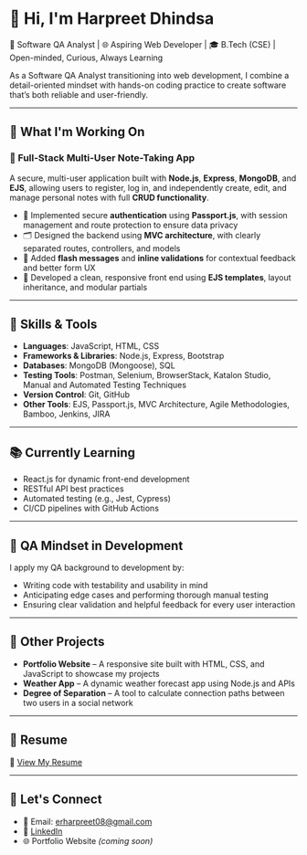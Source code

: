 # 👋 Hi, I'm Harpreet Dhindsa

💼 Software QA Analyst | 🌐 Aspiring Web Developer | 🎓 B.Tech (CSE) | Open-minded, Curious, Always Learning

As a Software QA Analyst transitioning into web development, I combine a detail-oriented mindset with hands-on coding practice to create software that’s both reliable and user-friendly.

---

## 🚀 What I'm Working On

### 📝 Full-Stack Multi-User Note-Taking App  
A secure, multi-user application built with **Node.js**, **Express**, **MongoDB**, and **EJS**, allowing users to register, log in, and independently create, edit, and manage personal notes with full **CRUD functionality**.

- 🔐 Implemented secure **authentication** using **Passport.js**, with session management and route protection to ensure data privacy  
- 🗂️ Designed the backend using **MVC architecture**, with clearly separated routes, controllers, and models  
- 💬 Added **flash messages** and **inline validations** for contextual feedback and better form UX  
- 🎨 Developed a clean, responsive front end using **EJS templates**, layout inheritance, and modular partials

---

## 🧠 Skills & Tools

- **Languages**: JavaScript, HTML, CSS  
- **Frameworks & Libraries**: Node.js, Express, Bootstrap  
- **Databases**: MongoDB (Mongoose), SQL  
- **Testing Tools**: Postman, Selenium, BrowserStack, Katalon Studio, Manual and Automated Testing Techniques  
- **Version Control**: Git, GitHub  
- **Other Tools**: EJS, Passport.js, MVC Architecture, Agile Methodologies, Bamboo, Jenkins, JIRA

---

## 📚 Currently Learning

- React.js for dynamic front-end development  
- RESTful API best practices  
- Automated testing (e.g., Jest, Cypress)  
- CI/CD pipelines with GitHub Actions

---

## 🧪 QA Mindset in Development

I apply my QA background to development by:

- Writing code with testability and usability in mind  
- Anticipating edge cases and performing thorough manual testing  
- Ensuring clear validation and helpful feedback for every user interaction

---

## 📂 Other Projects

- **Portfolio Website** – A responsive site built with HTML, CSS, and JavaScript to showcase my projects  
- **Weather App** – A dynamic weather forecast app using Node.js and APIs  
- **Degree of Separation** – A tool to calculate connection paths between two users in a social network 

---

## 🤝 Resume

📄 [View My Resume](https://github.com/harpreetdhindsa/harpreetdhindsa/raw/main/HarpreetDhindsa.pdf)

---

## 🤝 Let's Connect

- 📧 Email: erharpreet08@gmail.com  
- 💼 [LinkedIn](https://www.linkedin.com/in/harpreet-dhindsa8)  
- 🌐 Portfolio Website *(coming soon)*
